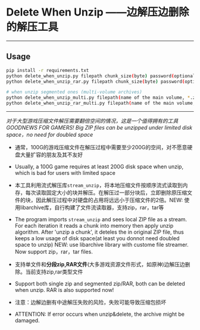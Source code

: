 # Delete When Unzip ——边解压边删除的解压工具
---
## Usage
```bash
pip install -r requirements.txt
python delete_when_unzip.py filepath chunk_size(byte) password(optional)   # 1 zip file, support zip
python delete_when_unzip_rar.py filepath chunk_size(byte) password(optional)   # 1 zip file, support rar, etc.

# when unzip segmented ones (multi-volume archives)
python delete_when_unzip_multi.py filepath(name of the main volume, *.zip) chunk_size(byte) password(optional)   # segmented zip files,  support zip
python delete_when_unzip_rar_multi.py filepath(name of the main volume, *.zip) chunk_size(byte) password(optional) # segmented zip files, , support rar, etc.
```
---
_对于大型游戏压缩文件解压需要翻倍空间的情况，这是一个值得拥有的工具_  
_GOODNEWS FOR GAMERS! Big ZIP files can be unzipped under limited disk space，no need for doubled space_ 

* 通常，100G的游戏压缩文件在解压过程中需要至少200G的空间，对不愿意硬盘大量扩容的朋友及其不友好
* Usually, a 100G game requires at least 200G disk space when unzip, which is bad for users with limited space  

* 本工具利用流式解压库`stream_unzip`，将本地压缩文件按顺序流式读取到内存，每次读取固定大小的块并解压。在解压过一部分块后，立即删除原压缩文件的块，因此解压过程中对硬盘的占用将远远小于压缩文件的2倍。NEW: 使用libarchive库，自行构建了文件流读取器，支持zip，rar，tar等

* The program imports `stream_unzip` and sees local ZIP file as a stream. For each iteration it reads a chunk into memory then apply unzip algorithm. After 'unzip a chunk', it deteles the in original ZIP file, thus keeps a low usage of disk space(at least you donnot need doubled space to unzip) NEW: use libarchive library with custome file streamer. Now support zip，rar，tar files.

  
  
* 支持单文件和**分段zip,RAR文件**(大多游戏资源文件形式，如原神)边解压边删除。当前支持zip,rar类型文件

* Support both single zip and segmented zip/RAR, both can be deleted when unzip. RAR is also supported now!

* 注意：边解边删有中途解压失败的风险，失败可能导致压缩包损坏
* ATTENTION: If error occurs when unzip&delete, the archive might be damaged.